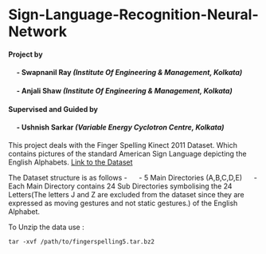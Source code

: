 # Sign-Language-Recognition-Neural-Network

#### Project by 
  #### &nbsp;&nbsp;&nbsp;&nbsp; - Swapnanil Ray *(Institute Of Engineering & Management, Kolkata)* 
  #### &nbsp;&nbsp;&nbsp;&nbsp; - Anjali Shaw *(Institute Of Engineering & Management, Kolkata)*
  
#### Supervised and Guided by 
  #### &nbsp;&nbsp;&nbsp;&nbsp; - Ushnish Sarkar *(Variable Energy Cyclotron Centre, Kolkata)*
  
This project deals with the Finger Spelling Kinect 2011 Dataset. Which contains pictures of the standard American Sign Language depicting the English Alphabets.
[Link to the Dataset](http://www.cvssp.org/FingerSpellingKinect2011/fingerspelling5.tar.bz2)

The Dataset structure is as follows - 
&nbsp;&nbsp;&nbsp;&nbsp; - 5 Main Directories (A,B,C,D,E)
&nbsp;&nbsp;&nbsp;&nbsp; - Each Main Directory contains 24 Sub Directories symbolising the 24 Letters(The letters J and Z are excluded from the dataset since they are expressed as moving gestures and not static gestures.) of the English Alphabet.

To Unzip the data use :
```
tar -xvf /path/to/fingerspelling5.tar.bz2
```


